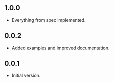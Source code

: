 ## 1.0.0

- Everything from spec implemented.

## 0.0.2

- Added examples and improved documentation.

## 0.0.1

- Initial version.
